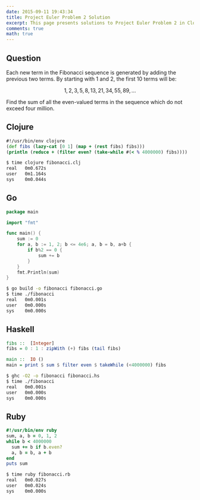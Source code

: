```yaml
---
date: 2015-09-11 19:43:34
title: Project Euler Problem 2 Solution
excerpt: This page presents solutions to Project Euler Problem 2 in Clojure, Go, Haskell and Ruby.
comments: true
math: true
---
```



## Question

<p>
Each new term in the Fibonacci sequence is generated by adding the previous two 
terms. By starting with 1 and 2, the first 10 terms will be:
</p>

$$1, 2, 3, 5, 8, 13, 21, 34, 55, 89, ...$$

<p>
Find the sum of all the even-valued terms in the sequence which do not exceed 
four million.
</p>






## Clojure

```clojure
#!/usr/bin/env clojure
(def fibs (lazy-cat [0 1] (map + (rest fibs) fibs)))
(println (reduce + (filter even? (take-while #(< % 4000000) fibs))))

```


```bash
$ time clojure fibonacci.clj
real   0m0.672s
user   0m1.164s
sys    0m0.044s
```



## Go

```go
package main

import "fmt"

func main() {
    sum := 0
    for a, b := 1, 2; b <= 4e6; a, b = b, a+b {
        if b%2 == 0 {
            sum += b
        }
    }
    fmt.Println(sum)
}
```


```bash
$ go build -o fibonacci fibonacci.go
$ time ./fibonacci
real   0m0.001s
user   0m0.000s
sys    0m0.000s
```



## Haskell

```haskell
fibs ::  [Integer]
fibs = 0 : 1 : zipWith (+) fibs (tail fibs)

main ::  IO ()
main = print $ sum $ filter even $ takeWhile (<4000000) fibs
```


```bash
$ ghc -O2 -o fibonacci fibonacci.hs
$ time ./fibonacci
real   0m0.001s
user   0m0.000s
sys    0m0.000s
```



## Ruby

```ruby
#!/usr/bin/env ruby
sum, a, b = 0, 1, 2
while b < 4000000
  sum += b if b.even?
  a, b = b, a + b
end
puts sum
```


```bash
$ time ruby fibonacci.rb
real   0m0.027s
user   0m0.024s
sys    0m0.000s
```


